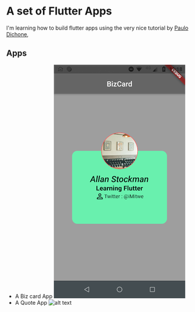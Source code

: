 # A set of Flutter Apps

I'm learning how to build flutter apps using the very nice tutorial by [Paulo Dichone](https://github.com/PacktPublishing/The-Complete-Flutter-and-Dart-App-Development-Course-),

## Apps
- A Biz card App ![alt text](android/Screenshot_20210313-111814.png "Title")
- A Quote App ![alt text](android/Screenshot_20210314-082041.png "Title")
